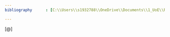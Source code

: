 ```yaml
---
bibliography      : [C:\\Users\\s1932788\\OneDrive\\Documents\\1_UoE\\Research\\PhD\\Literature Review\\bibtex\\references.bib]

---
```


[@]